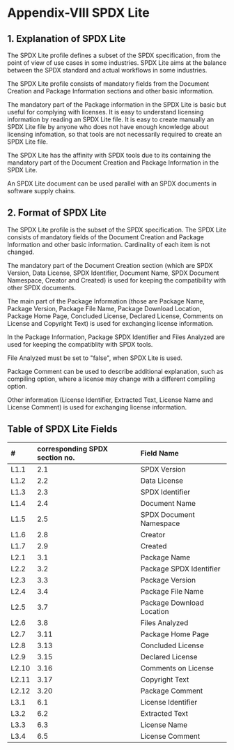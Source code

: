# Appendix-VIII SPDX Lite

## 1. Explanation of SPDX Lite 

The SPDX Lite profile defines a subset of the SPDX specification, from the point of view of use cases in some industries. SPDX Lite aims at the balance between the SPDX standard and actual workflows in some industries. 

The SPDX Lite profile consists of mandatory fields from the Document Creation and Package Information sections and other basic information. 

The mandatory part of the Package information in the SPDX Lite is basic but useful for complying with licenses. It is easy to understand licensing information by reading an SPDX Lite file. It is easy to create manually an SPDX Lite file by anyone who does not have enough knowledge about licensing infomation, so that tools are not necessarily required to create an SPDX Lite file. 

The SPDX Lite has the affinity with SPDX tools due to its containing the mandatory part of the Document Creation and Package Information in the SPDX Lite. 

An SPDX Lite document can be used parallel with an SPDX documents in software supply chains. 


## 2. Format of SPDX Lite

The SPDX Lite profile is the subset of the SPDX specification. The SPDX Lite consists of mandatory fields of the Document Creation and Package Information and other basic information. Cardinality of each item is not changed.

The mandatory part of the Document Creation section (which are SPDX Version, Data License, SPDX Identifier, Document Name, SPDX Document Namespace, Creator and Created) is used for keeping the compatibility with other SPDX documents.

The main part of the Package Information (those are Package Name,  Package Version, Package File Name, Package Download Location,  Package Home Page, Concluded License, Declared License, Comments on License and Copyright Text) is used for exchanging license information.

In the Package Information, Package SPDX Identifier and Files Analyzed are used for keeping the compatiblity with SPDX tools. 

File Analyzed must be set to "false", when SPDX Lite is used.

Package Comment can be used to describe additional explanation, such as compiling option, where a license may change with a different compiling option. 

Other information (License Identifier, Extracted Text, License Name and License Comment) is used for exchanging license information.


## Table of SPDX Lite Fields

| # | corresponding SPDX section no. | Field Name |
|:-----|:----|:-----------------------|
|L1.1  |2.1  | SPDX Version           |
|L1.2  |2.2  | Data License           |
|L1.3  |2.3  | SPDX Identifier        |
|L1.4	 |2.4	 | Document Name	        | 
|L1.5	 |2.5	 | SPDX Document Namespace| 
|L1.6	 |2.8	 | Creator	              | 
|L1.7  |2.9  | Created                |
|L2.1	 |3.1	 | Package Name	          | 
|L2.2	 |3.2	 | Package SPDX Identifier| 
|L2.3	 |3.3	 | Package Version        | 
|L2.4	 |3.4	 | Package File Name      | 
|L2.5	 |3.7	 | Package Download Location | 
|L2.6	 |3.8	 | Files Analyzed         | 
|L2.7  |3.11 | Package Home Page      | 
|L2.8	 |3.13 | Concluded License      | 
|L2.9	 |3.15 | Declared License       | 
|L2.10 |3.16 | Comments on License    | 
|L2.11 |3.17 | Copyright Text         | 
|L2.12 |3.20 | Package Comment        | 
|L3.1	 |6.1	 | License Identifier     | 
|L3.2	 |6.2	 | Extracted Text         | 
|L3.3	 |6.3	 | License Name           | 
|L3.4	 |6.5	 | License Comment        | 
